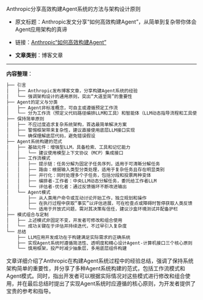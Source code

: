 Anthropic分享高效构建Agent系统的方法与架构设计原则
- 原文标题：Anthropic发文分享“如何高效构建Agent”，从简单到复杂带你体会Agent应用架构的真谛
- 链接：[Anthropic“如何高效构建Agent”](https://mp.weixin.qq.com/s/HCpVESoQ7_1-2n6N_41Aug)

- **文章类别**：博客文章

---

**内容整理**：

```markdown
├── 引言
│   ├── Anthropic发布博客文章，分享构建Agent系统的经验
│   └── 强调架构设计的通用原则，突出“大道至简”的重要性
├── Agent的定义与分类
│   ├── Agent非标准概念，可自主或遵循预定工作流
│   └── 分为工作流（预定义代码路径编排LLM和工具）和智能体（LLM动态指导流程和工具使用）两类
├── 保持简单原则
│   ├── 不应过度追求复杂系统架构，首选最简单解决方案
│   ├── 警惕框架带来复杂性，建议直接使用底层LLM接口实现
│   └── 确保理解底层代码，避免错误假设
├── Agent系统构建的范式
│   ├── 基础元件：增强型LLM，具备检索、工具和记忆能力
│   │   └── 建议使用模型上下文协议（MCP）集成接口
│   ├── 工作流模式
│   │   ├── 提示链：任务分解为固定子任务序列，适用于可清晰分解任务
│   │   ├── 路由：根据输入类型分类处理，适用于复杂任务且存在明显类别
│   │   ├── 并行化：同时处理多个子任务，包括分段和投票两种变体
│   │   ├── 编排者-工作者：中央LLM动态分解任务，委托给工作者LLM
│   │   └── 评估者-优化者：通过反馈循环不断改进输出
│   └── Agent模式
│       ├── 从人类用户命令或互动讨论开始工作，独立规划和操作
│       ├── 在执行过程中获取“事实”以评估进展，可在检查点或障碍时暂停获取人类反馈
│       └── 适用于开放式问题，需对其决策有信任，建议沙盒环境测试并配备护栏
├── 模式组合与定制
│   ├── 上述模式非固定不变，开发者可修改和组合使用
│   └── 成功关键在于评估并持续迭代，不过早引入复杂度
└── 总结
    ├── LLM应用开发成功在于构建满足实际需求的正确系统
    ├── 实现Agent系统时遵循简洁性、透明度和精心设计Agent-计算机接口三个核心原则
    └── 慎用框架，投产时减少抽象层，多用底层组件构建
```

文章详细介绍了Anthropic在构建Agent系统过程中的经验总结，强调了保持系统架构简单的重要性，并分享了多种Agent系统构建的范式，包括工作流模式和Agent模式。同时，指出开发者可以根据实际情况对这些模式进行修改和组合使用，并在最后总结时提出了实现Agent系统时应遵循的核心原则，为开发者提供了宝贵的参考和指导。